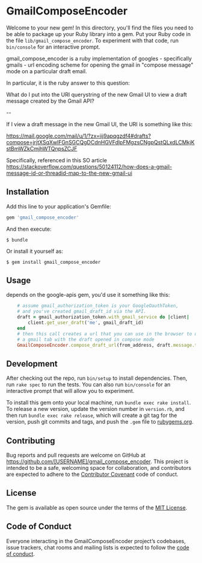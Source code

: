 # GmailComposeEncoder

Welcome to your new gem! In this directory, you'll find the files you need to be able to package up your Ruby library into a gem. Put your Ruby code in the file `lib/gmail_compose_encoder`. To experiment with that code, run `bin/console` for an interactive prompt.

gmail_compose_encoder is a ruby implementation of googles - specifically gmails - url encoding scheme for opening the gmail in "compose message" mode on a particular draft email.

In particular, it is the ruby answer to this question:

What do I put into the URI querystring of the new Gmail UI to view a draft message created by the Gmail API?

--

If I view a draft message in the new Gmail UI, the URI is something like this:

https://mail.google.com/mail/u/1/?zx=iij9apqgzdf4#drafts?compose=jrjtXSqXwlFGnSGCQgDCdnHGVFdlpFMgzsCNgpQstQLxdLCMkjKstBmWZkCmjhWTQnpsZCJF

Specifically, referenced in this SO article https://stackoverflow.com/questions/50124112/how-does-a-gmail-message-id-or-threadid-map-to-the-new-gmail-ui
## Installation

Add this line to your application's Gemfile:

```ruby
gem 'gmail_compose_encoder'
```

And then execute:

    $ bundle

Or install it yourself as:

    $ gem install gmail_compose_encoder

## Usage
  depends on the google-apis gem, you'd use it something like this:
```ruby
    # assume gmail_authorization_token is your GoogleOauthToken,
    # and you've created gmail_draft_id via the API.
    draft = gmail_authorization_token.with_gmail_service do |client|
        client.get_user_draft('me', gmail_draft_id)
    end
    # then this call creates a url that you can use in the browser to open
    # a gmail tab with the draft opened in compose mode
    GmailComposeEncoder.compose_draft_url(from_address, draft.message.thread_id, draft.message.id)
```
## Development

After checking out the repo, run `bin/setup` to install dependencies. Then, run `rake spec` to run the tests. You can also run `bin/console` for an interactive prompt that will allow you to experiment.

To install this gem onto your local machine, run `bundle exec rake install`. To release a new version, update the version number in `version.rb`, and then run `bundle exec rake release`, which will create a git tag for the version, push git commits and tags, and push the `.gem` file to [rubygems.org](https://rubygems.org).

## Contributing

Bug reports and pull requests are welcome on GitHub at https://github.com/[USERNAME]/gmail_compose_encoder. This project is intended to be a safe, welcoming space for collaboration, and contributors are expected to adhere to the [Contributor Covenant](http://contributor-covenant.org) code of conduct.

## License

The gem is available as open source under the terms of the [MIT License](https://opensource.org/licenses/MIT).

## Code of Conduct

Everyone interacting in the GmailComposeEncoder project’s codebases, issue trackers, chat rooms and mailing lists is expected to follow the [code of conduct](https://github.com/[USERNAME]/gmail_compose_encoder/blob/master/CODE_OF_CONDUCT.md).
